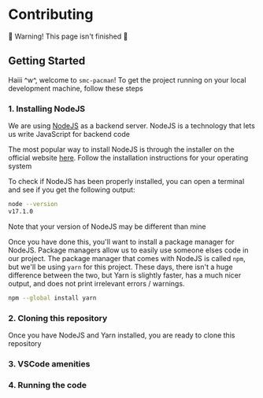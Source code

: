 # Contributing

🚧 Warning! This page isn't finished 🚧

## Getting Started

Haiii ^w^, welcome to `smc-pacman`! To get the project running on your local development machine, follow these steps

### 1. Installing NodeJS

We are using [NodeJS](https://nodejs.org/en) as a backend server. NodeJS is a technology that lets us write JavaScript for backend code

The most popular way to install NodeJS is through the installer on the official website [here](https://nodejs.org). Follow the installation instructions for your operating system

To check if NodeJS has been properly installed, you can open a terminal and see if you get the following output:

```sh
node --version
v17.1.0
```

Note that your version of NodeJS may be different than mine

Once you have done this, you'll want to install a package manager for NodeJS. Package managers allow us to easily use someone elses code in our project. The package manager that comes with NodeJS is called `npm`, but we'll be using `yarn` for this project. These days, there isn't a huge difference between the two, but Yarn is slightly faster, has a much nicer output, and does not print irrelevant errors / warnings.

```sh
npm --global install yarn
```

### 2. Cloning this repository

Once you have NodeJS and Yarn installed, you are ready to clone this repository

### 3. VSCode amenities

### 4. Running the code
